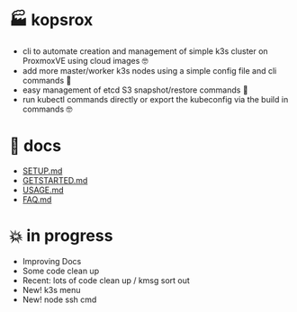 # 🏭 kopsrox

- cli to automate creation and management of simple k3s cluster on ProxmoxVE using cloud images :nerd_face:
- add more master/worker k3s nodes using a simple config file and cli commands :pray:
- easy management of etcd S3 snapshot/restore commands :floppy_disk:
- run kubectl commands directly or export the kubeconfig via the build in commands :nerd_face:  

# :book: docs

 - [SETUP.md](docs/SETUP.md)
 - [GETSTARTED.md](docs/GETSTARTED.md)
 - [USAGE.md](docs/USAGE.md)
 - [FAQ.md](docs/FAQ.md)

# :boom: in progress 
 - Improving Docs
 - Some code clean up
 - Recent: lots of code clean up / kmsg sort out
 - New! k3s menu
 - New! node ssh cmd
